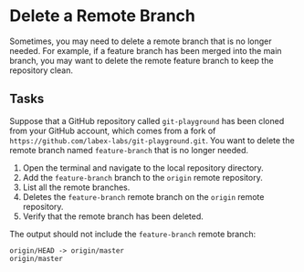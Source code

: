 # Delete a Remote Branch

Sometimes, you may need to delete a remote branch that is no longer needed. For example, if a feature branch has been merged into the main branch, you may want to delete the remote feature branch to keep the repository clean.

## Tasks

Suppose that a GitHub repository called `git-playground` has been cloned from your GitHub account, which comes from a fork of `https://github.com/labex-labs/git-playground.git`. You want to delete the remote branch named `feature-branch` that is no longer needed.

1. Open the terminal and navigate to the local repository directory.
2. Add the `feature-branch` branch to the `origin` remote repository.
3. List all the remote branches.
4. Deletes the `feature-branch` remote branch on the `origin` remote repository.
5. Verify that the remote branch has been deleted.

The output should not include the `feature-branch` remote branch:

```
origin/HEAD -> origin/master
origin/master
```
